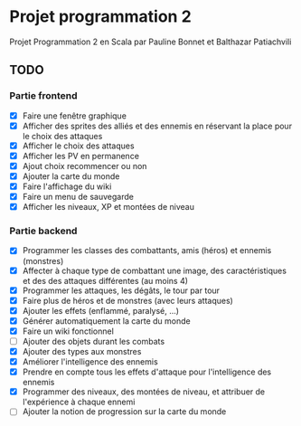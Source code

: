 # Projet programmation 2
Projet Programmation 2 en Scala par Pauline Bonnet et Balthazar Patiachvili

## TODO

### Partie frontend

- [x] Faire une fenêtre graphique
- [x] Afficher des sprites des alliés et des ennemis en réservant la place pour le choix des attaques
- [x] Afficher le choix des attaques
- [x] Afficher les PV en permanence
- [x] Ajout choix recommencer ou non
- [x] Ajouter la carte du monde
- [x] Faire l'affichage du wiki
- [x] Faire un menu de sauvegarde
- [x] Afficher les niveaux, XP et montées de niveau

### Partie backend

- [x] Programmer les classes des combattants, amis (héros) et ennemis (monstres)
- [x] Affecter à chaque type de combattant une image, des caractéristiques et des des attaques différentes (au moins 4)
- [x] Programmer les attaques, les dégâts, le tour par tour
- [x] Faire plus de héros et de monstres (avec leurs attaques)
- [x] Ajouter les effets (enflammé, paralysé, ...)
- [x] Générer automatiquement la carte du monde
- [x] Faire un wiki fonctionnel
- [ ] Ajouter des objets durant les combats
- [x] Ajouter des types aux monstres
- [x] Améliorer l'intelligence des ennemis
- [x] Prendre en compte tous les effets d'attaque pour l'intelligence des ennemis
- [x] Programmer des niveaux, des montées de niveau, et attribuer de l'expérience à chaque ennemi
- [ ] Ajouter la notion de progression sur la carte du monde